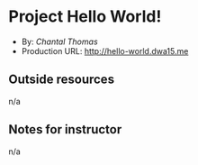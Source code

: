 # Project Hello World!
+ By: *Chantal Thomas*
+ Production URL: <http://hello-world.dwa15.me>

## Outside resources
n/a

## Notes for instructor
n/a